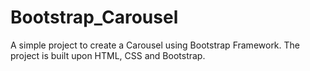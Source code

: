 # Bootstrap_Carousel

A simple project to create a Carousel using Bootstrap Framework. The project is built upon HTML, CSS and Bootstrap.
